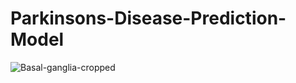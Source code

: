 # Parkinsons-Disease-Prediction-Model

![Basal-ganglia-cropped](https://github.com/TannuShree119/Parkinsons-Disease-Prediction-Model/assets/159888826/734fdccb-7c0c-4cdc-b74c-a39fccfbc7bf)

